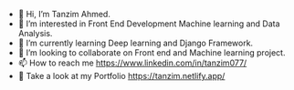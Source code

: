 - 👋 Hi, I’m Tanzim Ahmed.
- 👀 I’m interested in Front End Development Machine learning and Data Analysis.
- 🌱 I’m currently learning Deep learning and Django Framework.
- 💞️ I’m looking to collaborate on Front end and Machine learning project.
- 📫 How to reach me https://www.linkedin.com/in/tanzim077/
- 👀 Take a look at my Portfolio https://tanzim.netlify.app/
<!---
tanzim077/tanzim077 is a ✨ special ✨ repository because its `README.md` (this file) appears on your GitHub profile.
You can click the Preview link to take a look at your changes.
--->
